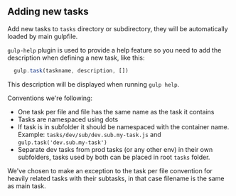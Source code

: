 ## Adding new tasks
Add new tasks to `tasks` directory or subdirectory, they will be automatically loaded by main gulpfile.

`gulp-help` plugin is used to provide a help feature so you need to add the description when defining a new task, like this:

```javascript
  gulp.task(taskname, description, [])
```

This description will be displayed when running `gulp help`.

Conventions we're following:

- One task per file and file has the same name as the task it contains
- Tasks are namespaced using dots
- If task is in subfolder it should be namespaced with the container name. Example: `tasks/dev/sub/dev.sub.my-task.js` and `gulp.task('dev.sub.my-task')`
- Separate dev tasks from prod tasks (or any other env) in their own subfolders, tasks used by both can be placed in root `tasks` folder.

We've chosen to make an exception to the task per file convention for heavily related tasks with their subtasks, in that case filename is the same as main task.